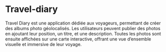 # Travel-diary
Travel Diary est une application dédiée aux voyageurs, permettant de créer des albums photo géolocalisés. Les utilisateurs peuvent publier des photos en ajoutant leur position, un titre, et une description. Toutes les photos sont ensuite affichées sur une carte interactive, offrant une vue d’ensemble visuelle et immersive de leur voyage.
